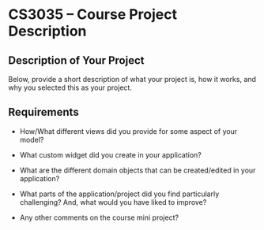 # CS3035 – Course Project Description

## Description of Your Project

Below, provide a short description of what your project is, how it works, and why you selected this as your project.



## Requirements

- How/What different views did you provide for some aspect of your model?

- What custom widget did you create in your application?

- What are the different domain objects that can be created/edited in 
your application?
 
- What parts of the application/project did you find particularly challenging? 
And, what would you have liked to improve?

- Any  other comments on the course mini project?







